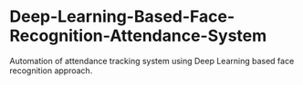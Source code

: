 # Deep-Learning-Based-Face-Recognition-Attendance-System

Automation of attendance tracking system using Deep Learning based face recognition approach.
